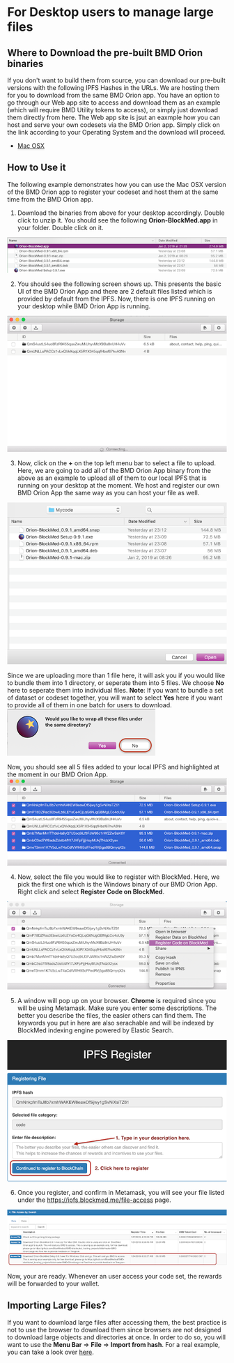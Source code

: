 # For Desktop users to manage large files

## Where to Download the pre-built BMD Orion binaries
If you don't want to build them from source, you can download our pre-built versions with the following IPFS Hashes in the URLs. We are hosting them for you to download from the same BMD Orion app. You have an option to go through our Web app site to access and download them as an example (which will require BMD Utility tokens to access), or simply just download them directly from here. The Web app site is jsut an eaxmple how you can host and serve your own codesets via the BMD Orion app.
Simply click on the link according to your Operating System and the download will proceed.

* [Mac OSX](https://cloudflare-ipfs.com/ipfs/QmXkhuQ3U3QsYo9nDVBHwZUvG35cv6Ytnn35P4bLxF7E2u/Orion-BlockMed-0.9.1.dmg)

## How to Use it
The following example demonstrates how you can use the Mac OSX version of the BMD Orion app to register your codeset and host them at the same time from the BMD Orion app.

1. Download the binaries from above for your desktop accordingly. Double click to unzip it. You should see the following **Orion-BlockMed.app** in your folder. Double click on it.

![Step 0](https://github.com/BlockMedical/BMD-distributed_hosting_projects/blob/master/BMD-OrionUsage/step0_ui.png)

2. You should see the following screen shows up. This presents the basic UI of the BMD Orion App and there are 2 default files listed which is provided by default from the IPFS. Now, there is one IPFS running on your desktop while BMD Orion App is running.

![Step 1](https://github.com/BlockMedical/BMD-distributed_hosting_projects/blob/master/BMD-OrionUsage/step1_ui.png)

3. Now, click on the **+** on the top left menu bar to select a file to upload. Here, we are going to add all of the BMD Orion App binary from the above as an example to upload all of them to our local IPFS that is running on your desktop at the moment. We host and register our own BMD Orion App the same way as you can host your file as well. 

![Step 2](https://github.com/BlockMedical/BMD-distributed_hosting_projects/blob/master/BMD-OrionUsage/step2_ui.png)

Since we are uploading more than 1 file here, it will ask you if you would like to bundle them into 1 directory, or seperate them into 5 files. We choose **No** here to seperate them into individual files. **Note**: If you want to bundle a set of dataset or codeset together, you will want to select **Yes** here if you want to provide all of them in one batch for users to download.
![Step 3](https://github.com/BlockMedical/BMD-distributed_hosting_projects/blob/master/BMD-OrionUsage/step3_ui.png)

Now, you should see all 5 files added to your local IPFS and highlighted at the moment in our BMD Orion App.
![Step 4](https://github.com/BlockMedical/BMD-distributed_hosting_projects/blob/master/BMD-OrionUsage/step4_ui.png)

4. Now, select the file you would like to register with BlockMed. Here, we pick the first one which is the Windows binary of our BMD Orion App. Right click and select **Register Code on BlockMed**.

![Step 5](https://github.com/BlockMedical/BMD-distributed_hosting_projects/blob/master/BMD-OrionUsage/step5_ui.png)

5. A window will pop up on your browser. **Chrome** is required since you will be using Metamask. Make sure you enter some descriptions. The better you describe the files, the easier others can find them. The keywords you put in here are also serachable and will be indexed by BlockMed indexing engine powered by Elastic Search.

![Step 6](https://github.com/BlockMedical/BMD-distributed_hosting_projects/blob/master/BMD-OrionUsage/step6_ui.png)

6. Once you register, and confirm in Metamask, you will see your file listed under the https://ipfs.blockmed.me/file-access page.

![Step 7](https://github.com/BlockMedical/BMD-distributed_hosting_projects/blob/master/BMD-OrionUsage/step7_ui.png)

Now, your are ready. Whenever an user access your code set, the rewards will be forwarded to your wallet.

## Importing Large Files?
If you want to download large files after accessing them, the best practice is not to use the browser to download them since browsers are not designed to download large objects and directories at once. In order to do so, you will want to use the **Menu Bar** => **File** => **Import from hash**. For a real example, you can take a look over [here](https://github.com/BlockMedical/BMD-deep_learning_projects#training-data-and-applying-machine-learning-and-ai-algorithms).

